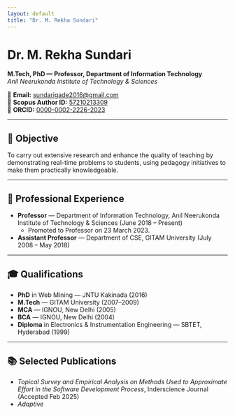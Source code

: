 ```yaml
---
layout: default
title: "Dr. M. Rekha Sundari"
---
```


# Dr. M. Rekha Sundari  
**M.Tech, PhD — Professor, Department of Information Technology**  
*Anil Neerukonda Institute of Technology & Sciences*  

📧 **Email:** [sundarigade2016@gmail.com](mailto:sundarigade2016@gmail.com)  
🔗 **Scopus Author ID:** [57210213309](https://www.scopus.com/authid/detail.uri?authorId=57210213309)  
🔗 **ORCID:** [0000-0002-2226-2023](https://orcid.org/0000-0002-2226-2023)  

---

## 🎯 Objective
To carry out extensive research and enhance the quality of teaching by demonstrating real-time problems to students, using pedagogy initiatives to make them practically knowledgeable.

---

## 💼 Professional Experience

- **Professor** — Department of Information Technology, Anil Neerukonda Institute of Technology & Sciences (June 2018 – Present)  
  - Promoted to Professor on 23 March 2023.
- **Assistant Professor** — Department of CSE, GITAM University (July 2008 – May 2018)  

---

## 🎓 Qualifications
- **PhD** in Web Mining — JNTU Kakinada (2016)  
- **M.Tech** — GITAM University (2007–2009)  
- **MCA** — IGNOU, New Delhi (2005)  
- **BCA** — IGNOU, New Delhi (2004)  
- **Diploma** in Electronics & Instrumentation Engineering — SBTET, Hyderabad (1999)  

---

## 📚 Selected Publications
- *Topical Survey and Empirical Analysis on Methods Used to Approximate Effort in the Software Development Process*, Inderscience Journal (Accepted Feb 2025)  
- *Adaptive*
